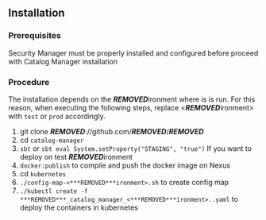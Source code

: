 ## Installation

### Prerequisites

Security Manager must be properly installed and configured before proceed with Catalog Manager installation

### Procedure

The installation depends on the ***REMOVED***ironment where is is run.
For this reason, when executing the following steps, replace \<***REMOVED***ironment\> with `test` or `prod` accordingly.

1. git clone ***REMOVED***://github.com/***REMOVED***/***REMOVED***
2. cd `catalog-manager`
3. `sbt` or `sbt eval System.setProperty("STAGING", "true")` If you want to deploy on test ***REMOVED***ironment
4. `docker:publish` to compile and push the docker image on Nexus
5. cd `kubernetes` 
6. `./config-map-<***REMOVED***ironment>.sh` to create config map
7. `./kubectl create -f ***REMOVED***_catalog_manager_<***REMOVED***ironment>..yaml` to deploy the containers in kubernetes

